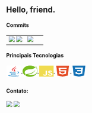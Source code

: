 ## Hello, friend.
#### Commits 
<table>
  <td width="50%">  
    <img width="370" src="https://github-readme-stats.vercel.app/api?username=Joao-Gontijo&count_private=true&show_icons=true&theme=dark"/>
    <img width="370" src="https://github-readme-stats.vercel.app/api/top-langs/?username=Joao-Gontijo&layout=compact&langs_count=6&theme=dark"/>  
  </td>
  <td class="column">
      <a href="https://tenor.com/view/coding-gif-24297652" target="_blank">
        <img src="https://c.tenor.com/2uyENRmiUt0AAAAC/coding.gif"/>
      </a>
    </td>
</table>

#### Principais Tecnologias
<div align="left">
  <a href="https://www.java.com/" target="_blank">
    <img align="center" alt="Gontijo-Js" height="30" width="40" src="https://raw.githubusercontent.com/devicons/devicon/master/icons/java/java-original.svg">
  </a>
  <a  href="https://spring.io/" target="_blank">
    <img align="center" alt="Gontijo-Js" height="30" width="40" src="https://raw.githubusercontent.com/devicons/devicon/master/icons/spring/spring-original.svg">
  </a>
  <a href="https://www.javascript.com/" target="_blank">
    <img align="center" alt="Gontijo-Js" height="30" width="40" src="https://raw.githubusercontent.com/devicons/devicon/master/icons/javascript/javascript-plain.svg">
  </a>
  <a href="https://developer.mozilla.org/pt-BR/docs/Web/HTML" target="_blank">
    <img align="center" alt="Gontijo-Js" height="30" width="40" src="https://raw.githubusercontent.com/devicons/devicon/master/icons/html5/html5-plain.svg">
  </a>
  <a href="https://developer.mozilla.org/pt-BR/docs/Web/CSS" target="_blank">
    <img align="center" alt="Gontijo-Js" height="30" width="40" src="https://raw.githubusercontent.com/devicons/devicon/master/icons/css3/css3-plain.svg">
  </a>
</div>
 
##
  
<div>

#### Contato: 
  <a href="https://www.linkedin.com/in/jo%C3%A3o-victor-gontijo-a11492182/" target="_blank"><img height="20" src="https://img.shields.io/badge/-LinkedIn-%230077B5?style=for-the-badge&logo=linkedin&logoColor=white" target="_blank"/></a>
  <a href="https://www.instagram.com/jv.gontijo" target="_blank"><img height="20" src="https://img.shields.io/badge/-Instagram-purple?style=flat-square&logo=Instagram&logoColor=white" target="_blank"/></a>
</div>
